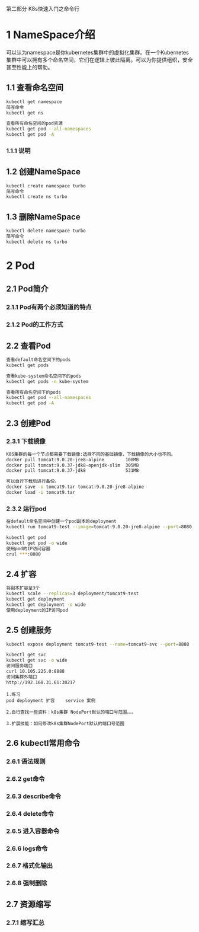 第二部分 K8s快速入门之命令行

# 1 NameSpace介绍

可以认为namespace是你kubernetes集群中的虚拟化集群。在一个Kubernetes集群中可以拥有多个命名空间，它们在逻辑上彼此隔离。可以为你提供组织，安全甚至性能上的帮助。



## 1.1 查看命名空间

```bash
kubectl get namespace
简写命令 
kubectl get ns

查看所有命名空间的pod资源
kubectl get pod --all-namespaces 
kubectl get pod -A
```



### 1.1.1 说明

## 1.2 创建NameSpace

```bash
kubectl create namespace turbo 
简写命令
kubectl create ns turbo
```



## 1.3 删除NameSpace

```bash
kubectl delete namespace turbo 
简写命令
kubectl delete ns turbo
```



# 2 Pod

## 2.1 Pod简介

### 2.1.1 Pod有两个必须知道的特点

### 2.1.2 Pod的工作方式

## 2.2 查看Pod

```bash
查看default命名空间下的pods 
kubectl get pods

查看kube-system命名空间下的pods 
kubectl get pods -n kube-system 

查看所有命名空间下的pods
kubectl get pod --all-namespaces 
kubectl get pod -A
```



## 2.3 创建Pod

### 2.3.1 下载镜像

```bash
K8S集群的每一个节点都需要下载镜像:选择不同的基础镜像，下载镜像的大小也不同。
docker pull tomcat:9.0.20-jre8-alpine        108MB
docker pull tomcat:9.0.37-jdk8-openjdk-slim  305MB
docker pull tomcat:9.0.37-jdk8               531MB

可以自行下载后进行备份。
docker save -o tomcat9.tar tomcat:9.0.20-jre8-alpine
docker load -i tomcat9.tar
```



### 2.3.2 运行pod

```bash
在default命名空间中创建一个pod副本的deployment
kubectl run tomcat9-test --image=tomcat:9.0.20-jre8-alpine --port=8080

kubectl get pod
kubectl get pod -o wide 
使用pod的IP访问容器 
crul ***:8080
```



## 2.4 扩容

```bash
将副本扩容至3个
kubectl scale --replicas=3 deployment/tomcat9-test
kubectl get deployment
kubectl get deployment -o wide
使用deployment的IP访问pod
```



## 2.5 创建服务

```bash
kubectl expose deployment tomcat9-test --name=tomcat9-svc --port=8888 --target-port=8080 --protocol=TCP --type=NodePort

kubectl get svc 
kubectl get svc -o wide 
访问服务端口
curl 10.105.225.0:8888 
访问集群外端口
http://192.168.31.61:30217
```

```
1.练习
pod deployment 扩容    service 案例

2.自行查找一些资料：k8s集群 NodePort默认的端口号范围。。。

3.扩展技能：如何修改k8s集群NodePort默认的端口号范围
```





## 2.6 kubectl常用命令

### 2.6.1 语法规则

### 2.6.2 get命令

### 2.6.3 describe命令

### 2.6.4 delete命令

### 2.6.5 进入容器命令

### 2.6.6 logs命令

### 2.6.7 格式化输出

### 2.6.8 强制删除

## 2.7 资源缩写

### 2.7.1 缩写汇总